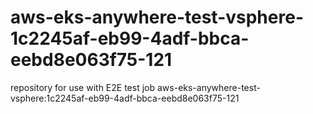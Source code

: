 # aws-eks-anywhere-test-vsphere-1c2245af-eb99-4adf-bbca-eebd8e063f75-121
repository for use with E2E test job aws-eks-anywhere-test-vsphere:1c2245af-eb99-4adf-bbca-eebd8e063f75-121
